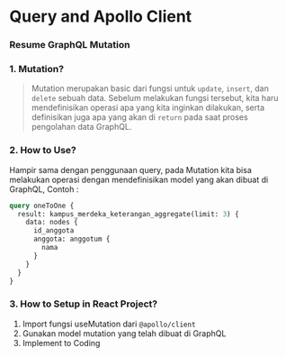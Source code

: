# Query and Apollo Client

### Resume GraphQL Mutation

### 1. Mutation?

> Mutation merupakan basic dari fungsi untuk `update`, `insert`, dan `delete` sebuah data. Sebelum melakukan fungsi tersebut, kita haru mendefinisikan operasi apa yang kita inginkan dilakukan, serta definisikan juga apa yang akan di `return` pada saat proses pengolahan data GraphQL.

### 2. How to Use?

Hampir sama dengan penggunaan query, pada Mutation kita bisa melakukan operasi dengan mendefinisikan model yang akan dibuat di GraphQL, Contoh :

```graphql
query oneToOne {
  result: kampus_merdeka_keterangan_aggregate(limit: 3) {
    data: nodes {
      id_anggota
      anggota: anggotum {
        nama
      }
    }
  }
}
```

### 3. How to Setup in React Project?

1. Import fungsi useMutation dari `@apollo/client`
2. Gunakan model mutation yang telah dibuat di GraphQL
3. Implement to Coding
